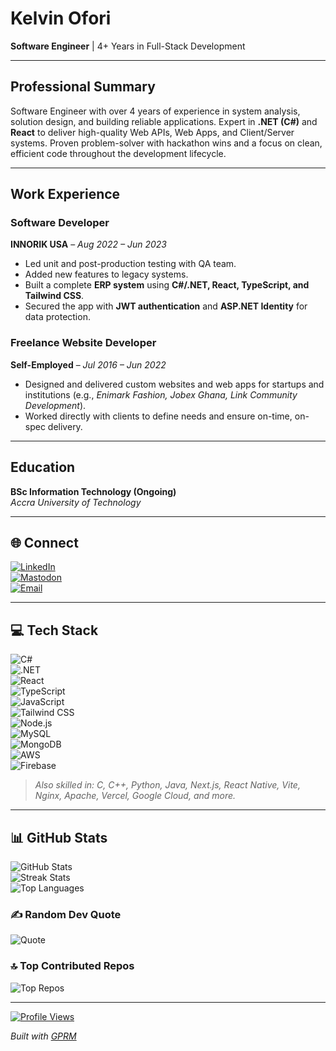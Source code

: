 # Kelvin Ofori  
**Software Engineer** | 4+ Years in Full-Stack Development  

---

## Professional Summary  
Software Engineer with over 4 years of experience in system analysis, solution design, and building reliable applications. Expert in **.NET (C#)** and **React** to deliver high-quality Web APIs, Web Apps, and Client/Server systems. Proven problem-solver with hackathon wins and a focus on clean, efficient code throughout the development lifecycle.

---

## Work Experience  

### Software Developer  
**INNORIK USA** – *Aug 2022 – Jun 2023*  
- Led unit and post-production testing with QA team.  
- Added new features to legacy systems.  
- Built a complete **ERP system** using **C#/.NET, React, TypeScript, and Tailwind CSS**.  
- Secured the app with **JWT authentication** and **ASP.NET Identity** for data protection.

### Freelance Website Developer  
**Self-Employed** – *Jul 2016 – Jun 2022*  
- Designed and delivered custom websites and web apps for startups and institutions (e.g., *Enimark Fashion, Jobex Ghana, Link Community Development*).  
- Worked directly with clients to define needs and ensure on-time, on-spec delivery.

---

## Education  
**BSc Information Technology (Ongoing)**  
*Accra University of Technology*

---

## 🌐 Connect  
[![LinkedIn](https://img.shields.io/badge/LinkedIn-%230077B5.svg?logo=linkedin&logoColor=white)](https://linkedin.com/in/kelvin-ofori-4b9b5b2a9)  
[![Mastodon](https://img.shields.io/badge/Mastodon-%232B90D9?logo=mastodon&logoColor=white)](https://mastodon.social/@KELVINOFORI)  
[![Email](https://img.shields.io/badge/Email-D14836?logo=gmail&logoColor=white)](mailto:kofori787@gmail.com)

---

## 💻 Tech Stack  
![C#](https://img.shields.io/badge/C%23-239120?style=for-the-badge&logo=c-sharp&logoColor=white)  
![.NET](https://img.shields.io/badge/.NET-5C2D91?style=for-the-badge&logo=.net&logoColor=white)  
![React](https://img.shields.io/badge/React-61DAFB?style=for-the-badge&logo=react&logoColor=20232A)  
![TypeScript](https://img.shields.io/badge/TypeScript-007ACC?style=for-the-badge&logo=typescript&logoColor=white)  
![JavaScript](https://img.shields.io/badge/JavaScript-F7DF1E?style=for-the-badge&logo=javascript&logoColor=000)  
![Tailwind CSS](https://img.shields.io/badge/Tailwind_CSS-38B2AC?style=for-the-badge&logo=tailwind-css&logoColor=white)  
![Node.js](https://img.shields.io/badge/Node.js-6DA55F?style=for-the-badge&logo=node.js&logoColor=white)  
![MySQL](https://img.shields.io/badge/MySQL-4479A1?style=for-the-badge&logo=mysql&logoColor=white)  
![MongoDB](https://img.shields.io/badge/MongoDB-4EA94B?style=for-the-badge&logo=mongodb&logoColor=white)  
![AWS](https://img.shields.io/badge/AWS-FF9900?style=for-the-badge&logo=amazon-aws&logoColor=white)  
![Firebase](https://img.shields.io/badge/Firebase-039BE5?style=for-the-badge&logo=firebase&logoColor=white)  

> *Also skilled in: C, C++, Python, Java, Next.js, React Native, Vite, Nginx, Apache, Vercel, Google Cloud, and more.*

---

## 📊 GitHub Stats  
![GitHub Stats](https://github-readme-stats.vercel.app/api?username=kevin-sela&theme=transparent&hide_border=false&include_all_commits=true&count_private=false)  
![Streak Stats](https://nirzak-streak-stats.vercel.app/?user=kevin-sela&theme=transparent&hide_border=false)  
![Top Languages](https://github-readme-stats.vercel.app/api/top-langs/?username=kevin-sela&theme=transparent&hide_border=false&layout=compact)

### ✍️ Random Dev Quote  
![Quote](https://quotes-github-readme.vercel.app/api?type=horizontal&theme=radical)

### 🔝 Top Contributed Repos  
![Top Repos](https://github-contributor-stats.vercel.app/api?username=kevin-sela&limit=5&theme=dark&combine_all_yearly_contributions=true)

---

[![Profile Views](https://visitcount.itsvg.in/api?id=kevin-sela&icon=0&color=0)](https://visitcount.itsvg.in)  

*Built with [GPRM](https://gprm.itsvg.in)*
